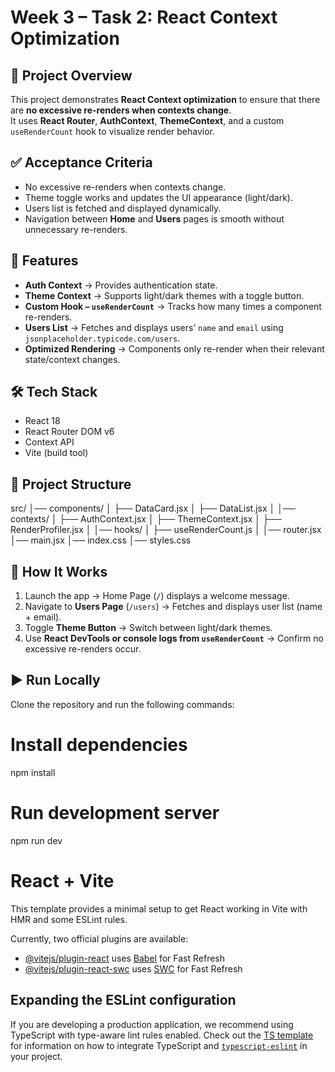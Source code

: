# Week 3 – Task 2: React Context Optimization

## 📌 Project Overview
This project demonstrates **React Context optimization** to ensure that there are **no excessive re-renders when contexts change**.  
It uses **React Router**, **AuthContext**, **ThemeContext**, and a custom `useRenderCount` hook to visualize render behavior.

## ✅ Acceptance Criteria
- No excessive re-renders when contexts change.  
- Theme toggle works and updates the UI appearance (light/dark).  
- Users list is fetched and displayed dynamically.  
- Navigation between **Home** and **Users** pages is smooth without unnecessary re-renders.  

## 🚀 Features
- **Auth Context** → Provides authentication state.  
- **Theme Context** → Supports light/dark themes with a toggle button.  
- **Custom Hook – `useRenderCount`** → Tracks how many times a component re-renders.  
- **Users List** → Fetches and displays users’ `name` and `email` using `jsonplaceholder.typicode.com/users`.  
- **Optimized Rendering** → Components only re-render when their relevant state/context changes.  

## 🛠️ Tech Stack
- React 18  
- React Router DOM v6  
- Context API  
- Vite (build tool)  

## 📂 Project Structure
src/
│── components/
│ ├── DataCard.jsx
│ ├── DataList.jsx
│
│── contexts/
│ ├── AuthContext.jsx
│ ├── ThemeContext.jsx
│ ├── RenderProfiler.jsx
│
│── hooks/
│ ├── useRenderCount.js
│
│── router.jsx
│── main.jsx
│── index.css
│── styles.css


## 📸 How It Works
1. Launch the app → Home Page (`/`) displays a welcome message.  
2. Navigate to **Users Page** (`/users`) → Fetches and displays user list (name + email).  
3. Toggle **Theme Button** → Switch between light/dark themes.  
4. Use **React DevTools or console logs from `useRenderCount`** → Confirm no excessive re-renders occur.  

## ▶️ Run Locally
Clone the repository and run the following commands:

# Install dependencies
npm install

# Run development server
npm run dev

# React + Vite

This template provides a minimal setup to get React working in Vite with HMR and some ESLint rules.

Currently, two official plugins are available:

- [@vitejs/plugin-react](https://github.com/vitejs/vite-plugin-react/blob/main/packages/plugin-react) uses [Babel](https://babeljs.io/) for Fast Refresh
- [@vitejs/plugin-react-swc](https://github.com/vitejs/vite-plugin-react/blob/main/packages/plugin-react-swc) uses [SWC](https://swc.rs/) for Fast Refresh

## Expanding the ESLint configuration

If you are developing a production application, we recommend using TypeScript with type-aware lint rules enabled. Check out the [TS template](https://github.com/vitejs/vite/tree/main/packages/create-vite/template-react-ts) for information on how to integrate TypeScript and [`typescript-eslint`](https://typescript-eslint.io) in your project.
